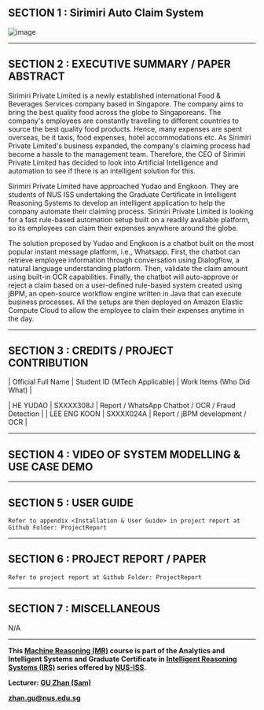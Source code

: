 ﻿## SECTION 1 : Sirimiri Auto Claim System
 
![image](https://user-images.githubusercontent.com/62549753/140630694-4fb9b52b-ba9d-4c60-963f-78306bf6e42d.png)

---

## SECTION 2 : EXECUTIVE SUMMARY / PAPER ABSTRACT

Sirimiri Private Limited is a newly established international Food & Beverages Services company based in Singapore. The company aims to bring the best quality food across the globe to Singaporeans. The company's employees are constantly travelling to different countries to source the best quality food products. Hence, many expenses are spent overseas, be it taxis, food expenses, hotel accommodations etc. As Sirimiri Private Limited's business expanded, the company's claiming process had become a hassle to the management team. Therefore, the CEO of Sirimiri Private Limited has decided to look into Artificial Intelligence and automation to see if there is an intelligent solution for this. 

Sirimiri Private Limited have approached Yudao and Engkoon. They are students of NUS ISS undertaking the Graduate Certificate in Intelligent Reasoning Systems to develop an intelligent application to help the company automate their claiming process. Sirimiri Private Limited is looking for a fast rule-based automation setup built on a readily available platform, so its employees can claim their expenses anywhere around the globe. 

The solution proposed by Yudao and Engkoon is a chatbot built on the most popular instant message platform, i.e., Whatsapp. First, the chatbot can retrieve employee information through conversation using Dialogflow, a natural language understanding platform. Then, validate the claim amount using built-in OCR capabilities. Finally, the chatbot will auto-approve or reject a claim based on a user-defined rule-based system created using jBPM, an open-source workflow engine written in Java that can execute business processes. All the setups are then deployed on Amazon Elastic Compute Cloud to allow the employee to claim their expenses anytime in the day.

---

## SECTION 3 : CREDITS / PROJECT CONTRIBUTION

| Official Full Name  | Student ID (MTech Applicable)  | Work Items (Who Did What) | 

| HE YUDAO     | SXXXX308J | Report / WhatsApp Chatbot / OCR / Fraud Detection | 
| LEE ENG KOON | SXXXX024A | Report / jBPM development / OCR | 


---

## SECTION 4 : VIDEO OF SYSTEM MODELLING & USE CASE DEMO


---

## SECTION 5 : USER GUIDE

`Refer to appendix <Installation & User Guide> in project report at Github Folder: ProjectReport`


---
## SECTION 6 : PROJECT REPORT / PAPER

`Refer to project report at Github Folder: ProjectReport`

---
## SECTION 7 : MISCELLANEOUS
N/A

---

**This [Machine Reasoning (MR)](https://www.iss.nus.edu.sg/executive-education/course/detail/machine-reasoning "Machine Reasoning") course is part of the Analytics and Intelligent Systems and Graduate Certificate in [Intelligent Reasoning Systems (IRS)](https://www.iss.nus.edu.sg/stackable-certificate-programmes/intelligent-systems "Intelligent Reasoning Systems") series offered by [NUS-ISS](https://www.iss.nus.edu.sg "Institute of Systems Science, National University of Singapore").**

**Lecturer: [GU Zhan (Sam)](https://www.iss.nus.edu.sg/about-us/staff/detail/201/GU%20Zhan "GU Zhan (Sam)")**

**zhan.gu@nus.edu.sg**
